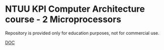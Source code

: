 # NTUU KPI Computer Architecture course - 2 Microprocessors

Repository is provided only for education purposes, not for commercial use.

[DOC](https://drive.google.com/open?id=1QrUx5Zo0fMOKkudD9dEqX9VxrrUNg-lR)

